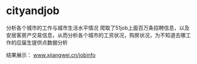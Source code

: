 # cityandjob
分析各个城市的工作与城市生活水平情况
爬取了51job上面百万条招聘信息，以及安居客房产交易信息，从而分析各个城市的工资状况，购房状况，为不知道去哪工作的应届生提供点数据分析

结果展示： www.xjiangwei.cn/jobinfo
